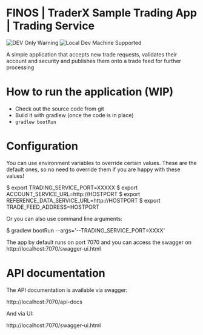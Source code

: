 # FINOS | TraderX Sample Trading App | Trading Service

![DEV Only Warning](https://badgen.net/badge/warning/not-for-production/red) ![Local Dev Machine Supported](http://badgen.net/badge/local-dev/supported/green)

A simple application that accepts new trade requests, validates their account and security
and publishes them onto a trade feed for further processing

# How to run the application (WIP)

- Check out the source code from git
- Build it with gradlew (once the code is in place)
- ``gradlew bootRun``

# Configuration

You can use environment variables to override certain values. These are the default ones,
so no need to override them if you are happy with these values!

   $ export TRADING_SERVICE_PORT=XXXXX
   $ export ACCOUNT_SERVICE_URL=http://HOSTPORT
   $ export REFERENCE_DATA_SERVICE_URL=http://HOSTPORT
   $ export TRADE_FEED_ADDRESS=HOSTPORT

Or you can also use command line arguments:
    
   $ gradlew bootRun --args='--TRADING_SERVICE_PORT=XXXX'
   
The app by default runs on port 7070 and you can access the swagger on http://localhost:7070/swagger-ui.html

# API documentation

The API documentation is available via swagger:

http://localhost:7070/api-docs

And via UI:

http://localhost:7070/swagger-ui.html